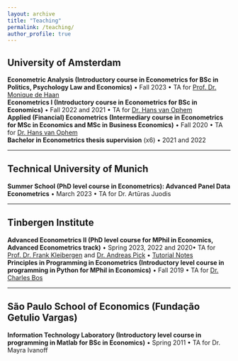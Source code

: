 ```yaml
---
layout: archive
title: "Teaching"
permalink: /teaching/
author_profile: true
---
```

## University of Amsterdam

**Econometric Analysis (Introductory course in Econometrics for BSc in Politics, Psychology Law and Economics)** &bull; Fall 2023 &bull; TA for [Prof. Dr. Monique de Haan](https://www.moniquedehaan.nl/)  
**Econometrics I (Introductory course in Econometrics for BSc in Economics)** &bull; Fall 2022 and 2021 &bull; TA for [Dr. Hans van Ophem](https://www.uva.nl/en/profile/o/p/j.c.m.vanophem/j.c.m.van-ophem.html)  
**Applied (Financial) Econometrics (Intermediary course in Econometrics for MSc in Economics and MSc in Business Economics)** &bull; Fall 2020 &bull; TA for [Dr. Hans van Ophem](https://www.uva.nl/en/profile/o/p/j.c.m.vanophem/j.c.m.van-ophem.html)  
**Bachelor in Econometrics thesis supervision** (x6) &bull; 2021 and 2022  

---
## Technical University of Munich

**Summer School (PhD level course in Econometrics): Advanced Panel Data Econometrics** &bull; March 2023 &bull; TA for Dr. Artūras Juodis  

---
## Tinbergen Institute

**Advanced Econometrics II (PhD level course for MPhil in Economics, Advanced Econometrics track)** &bull; Spring 2023, 2022 and 2020&bull; TA for [Prof. Dr. Frank Kleibergen](https://www.uva.nl/en/profile/k/l/f.r.kleibergen/f.r.kleibergen.html) and [Dr. Andreas Pick](https://apick.eu/)  &bull; [Tutorial Notes](http://gabrielaszini.github.io/files/Notes_Tutorials__Advanced_Econometrics_II_2022.pdf)  
**Principles in Programming in Econometrics (Introductory level course in programming in Python for MPhil in Economics)** &bull; Fall 2019 &bull; TA for [Dr. Charles Bos](https://personal.vu.nl/c.s.bos/)

---
## São Paulo School of Economics (Fundação Getulio Vargas)

**Information Technology Laboratory (Introductory level course in programming in Matlab for BSc in Economics)** &bull; Spring 2011 &bull; TA for Dr. Mayra Ivanoff



